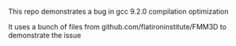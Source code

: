 This repo demonstrates a bug in gcc 9.2.0 compilation optimization

It uses a bunch of files from github.com/flatironinstitute/FMM3D to
demonstrate the issue
